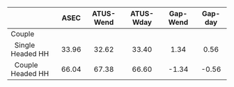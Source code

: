 
|                      |         ASEC |    ATUS-Wend |    ATUS-Wday |     Gap-Wend |      Gap-day |
| -------------------- | :----------: | :----------: | :----------: | :----------: | :----------: |
| Couple               |              |              |              |              |              |
| &nbsp;&nbsp;Single Headed HH |        33.96 |        32.62 |        33.40 |         1.34 |         0.56 |
| &nbsp;&nbsp;Couple Headed HH |        66.04 |        67.38 |        66.60 |        -1.34 |        -0.56 |

